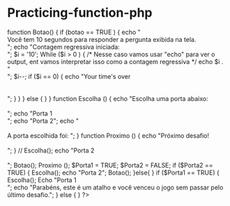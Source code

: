# Practicing-function-php
<!DOCTYPE html>
<html>
<body>

<?php

                                  // </definição das funções>
function Botao() {
          if (botao == TRUE ) {
             echo "<br>Você tem 10 segundos para responder a pergunta exibida na tela.<br>";
               echo "Contagem regressiva iniciada:<br>";
                 $i = '10';
                    While ($i > 0 ) {     
                        /* Nesse caso vamos usar "echo" para ver o output, ent vamos
                            interpretar isso como a contagem regressiva */
                                echo $i . "<br>";
                                   $i--;
                                     if ($i == 0) {
                                        echo "Your time's over<br><br><br>";
                                          }
                                            }
                                              }
                                                else {
                                                   }
                                                     }
                                                           
                                                
 function Escolha () {
     echo "Escolha uma porta abaixo: <br><br>";
         echo "Porta 1<br>";
            echo "Porta 2";
               echo "<br><br>A porta escolhida foi: ";
                  }                                                                          
                                                
 function Proximo () {
    echo "Próximo desafio!<br><br>";
      }
                               
                               // </definição das funções>

Escolha();
echo "Porta 2<br><br>";
Botao();

Proximo ();

$Porta1 = TRUE;
$Porta2 = FALSE;


if ($Porta2 == TRUE) {
     Escolha();
     echo "Porta 2";
     Botao();
    }else{
    }
    
if ($Porta1 == TRUE) {
    Escolha();
    Echo "Porta 1<br>";
    echo "Parabéns, este é um atalho e você venceu o jogo sem passar pelo último desafio.";
    }
    else {
    }

?>

</body>
</html>
